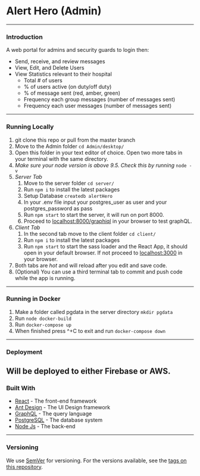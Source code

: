 # Alert Hero (Admin)
---
### Introduction

A web portal for admins and security guards to login then:
* Send, receive, and review messages
* View, Edit, and Delete Users
* View Statistics relevant to their hospital
	* Total # of users 
	* % of users active (on duty/off duty)
	* % of message sent (red, amber, green)
	* Frequency each group messages (number of messages sent)
	* Frequency each user messages (number of messages sent)
---
### Running Locally 
1. git clone this repo or pull from the master branch
2. Move to the Admin folder `cd Admin/desktop/`
3. Open this folder in your text editor of choice. Open two more tabs in your terminal with the same directory.
4. *Make sure your node version is above _9.5_. Check this by running* `node -v`
5. *Server Tab*
	1. Move to the server folder `cd server/`
	2. Run `npm i` to install the latest packages
	3. Setup Database  `createdb alertHero`
	4. In your .env file input your postgres_user as user and your postgres_password as pass
	5. Run `npm start` to start the server, it will run on port 8000.
	6. Proceed to [localhost:8000/graphiql](http://localhost:8000/graphiql) in your browser to test graphQL.
6. *Client Tab*
	1. In the second tab move to the client folder `cd client/`
	2.  Run `npm i` to install the latest packages
	3. Run `npm start` to start the sass loader and the React App, it should open in your default browser. If not proceed to [localhost:3000](http://localhost:3000/) in your browser.
7. Both tabs are *hot* and will reload after you edit and save code. 
8. (Optional) You can use a third terminal tab to commit and push code while the app is running. 
---
### Running in Docker
1. Make a folder called pgdata in the server directory `mkdir pgdata`
2. Run  `node docker-build`
3. Run `docker-compose up`
4. When finished press ^+C to exit and run `docker-compose down`
---
### Deployment 
Will be deployed to either Firebase or AWS. 
---
### Built With 
* [React](https://reactjs.org/) - The front-end framework 
* [Ant Design](https://ant.design/) - The UI Design framework 
* [GraphQL](http://graphql.org/) - The query language
* [PostgreSQL](https://www.postgresql.org/) - The database system
* [Node Js](https://nodejs.org/en/) - The back-end
---
### Versioning
We use [SemVer](http://semver.org/) for versioning. For the versions available, see the [tags on this repository](https://github.com/Icarusoncloud9/Alert-Hero/releases).
